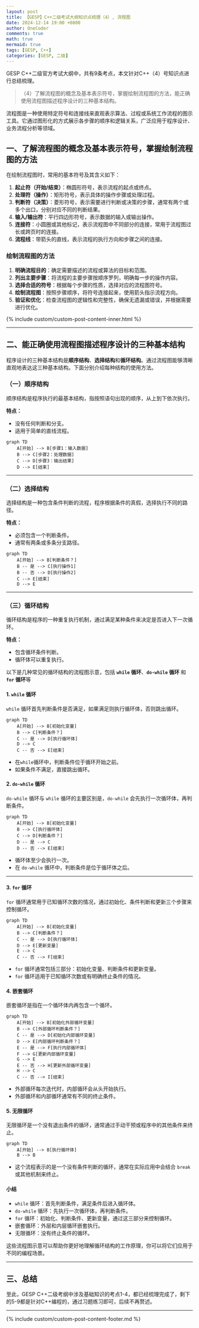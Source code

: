 ```yaml
---
layout: post
title: 【GESP】C++二级考试大纲知识点梳理（4）, 流程图
date: 2024-12-14 19:00 +0800
author: OneCoder
comments: true
math: true
mermaid: true
tags: [GESP, C++]
categories: [GESP, 二级]
---
```

GESP C++二级官方考试大纲中，共有9条考点，本文针对C++（4）号知识点进行总结梳理。
>（4）了解流程图的概念及基本表示符号，掌握绘制流程图的方法，能正确使用流程图描述程序设计的三种基本结构。

<!--more-->

流程图是一种使用特定符号和连接线来直观表示算法、过程或系统工作流程的图示工具。它通过图形化的方式展示各步骤的顺序和逻辑关系，广泛应用于程序设计、业务流程分析等领域。

## **一、了解流程图的概念及基本表示符号，掌握绘制流程图的方法**

在绘制流程图时，常用的基本符号及其含义如下：

1. **起止符（开始/结束）**：椭圆形符号，表示流程的起点或终点。
2. **处理符（操作）**：矩形符号，表示具体的操作步骤或处理过程。
3. **判断符（决策）**：菱形符号，表示需要进行判断或决策的步骤，通常有两个或多个出口，分别对应不同的判断结果。
4. **输入/输出符**：平行四边形符号，表示数据的输入或输出操作。
5. **连接符**：小圆圈或其他标记，表示流程图中不同部分的连接，常用于流程图过长或跨页时的连接。
6. **流程线**：带箭头的直线，表示流程的执行方向和步骤之间的连接。

### 绘制流程图的方法

1. **明确流程目的**：确定需要描述的流程或算法的目标和范围。
2. **列出主要步骤**：将流程的主要步骤按顺序罗列，明确每一步的操作内容。
3. **选择合适的符号**：根据每个步骤的性质，选择对应的流程图符号。
4. **绘制流程图**：按照步骤顺序，将符号连接起来，使用箭头指示流程方向。
5. **验证和优化**：检查流程图的逻辑性和完整性，确保无遗漏或错误，并根据需要进行优化。

{% include custom/custom-post-content-inner.html %}

---

## **二、能正确使用流程图描述程序设计的三种基本结构**

程序设计的三种基本结构是**顺序结构**、**选择结构**和**循环结构**。通过流程图能够清晰直观地表达这三种基本结构。下面分别介绍每种结构的使用方法。

### **（一）顺序结构**

顺序结构是程序执行的最基本结构，指按照语句出现的顺序，从上到下依次执行。

**特点：**

- 没有任何判断和分支。
- 适用于简单的直线流程。

```mermaid
graph TD
    A[开始] --> B[步骤1：输入数据]
    B --> C[步骤2：处理数据]
    C --> D[步骤3：输出结果]
    D --> E[结束]
```

---

### **（二）选择结构**

选择结构是一种包含条件判断的流程，程序根据条件的真假，选择执行不同的路径。

**特点：**

- 必须包含一个判断条件。
- 通常有两条或多条分支路径。

```mermaid
graph TD
    A[开始] --> B[判断条件？]
    B -- 是 --> C[执行操作1]
    B -- 否 --> D[执行操作2]
    C --> E[结束]
    D --> E
```

---

### **（三）循环结构**

循环结构是程序的一种重复执行机制，通过满足某种条件来决定是否进入下一次循环。

**特点：**

- 包含循环条件判断。
- 循环体可以重复执行。

以下是几种常见的循环结构的流程图示意，包括 **`while` 循环**、**`do-while` 循环** 和 **`for` 循环**等

#### 1. **`while` 循环**

`while` 循环首先判断条件是否满足，如果满足则执行循环体，否则跳出循环。

```mermaid
graph TD
    A[开始] --> B[初始化变量]
    B --> C[判断条件？]
    C -- 是 --> D[执行循环体]
    D --> C
    C -- 否 --> E[结束]
```

- 在`while`循环中，判断条件位于循环开始之前。
- 如果条件不满足，直接跳出循环。

#### 2. **`do-while` 循环**

`do-while` 循环与 `while` 循环的主要区别是，`do-while` 会先执行一次循环体，再判断条件。

```mermaid
graph TD
    A[开始] --> B[初始化变量]
    B --> C[执行循环体]
    C --> D[判断条件？]
    D -- 是 --> C
    D -- 否 --> E[结束]
```

- 循环体至少会执行一次。
- 在 `do-while` 循环中，判断条件是位于循环体之后。

---

#### 3. **`for` 循环**

`for` 循环通常用于已知循环次数的情况，通过初始化、条件判断和更新三个步骤来控制循环。

```mermaid
graph TD
    A[开始] --> B[初始化变量]
    B --> C[判断条件？]
    C -- 是 --> D[执行循环体]
    D --> E[更新变量]
    E --> C
    C -- 否 --> F[结束]
```

- `for` 循环通常包括三部分：初始化变量、判断条件和更新变量。
- `for` 循环适用于已知循环次数或有明确终止条件的情况。

#### 4. **嵌套循环**

嵌套循环是指在一个循环体内再包含一个循环。

```mermaid
graph TD
    A[开始] --> B[初始化外部循环变量]
    B --> C[外部循环判断条件？]
    C -- 是 --> D[初始化内部循环变量]
    D --> E[内部循环判断条件？]
    E -- 是 --> F[执行内部循环体]
    F --> G[更新内部循环变量]
    G --> E
    E -- 否 --> H[更新外部循环变量]
    H --> C
    C -- 否 --> I[结束]
```

- 外部循环每次迭代时，内部循环会从头开始执行。
- 外部循环和内部循环通常有不同的终止条件。

#### 5. **无限循环**

无限循环是一个没有退出条件的循环，通常通过手动干预或程序中的其他条件来终止。

```mermaid
graph TD
    A[开始] --> B[执行循环体]
    B --> B
```

- 这个流程表示的是一个没有条件判断的循环，通常在实际应用中会结合 `break` 或其他机制来终止。

#### 小结

- `while` 循环：首先判断条件，满足条件后进入循环体。
- `do-while` 循环：先执行一次循环体，再判断条件。
- `for` 循环：初始化、判断条件、更新变量，通过这三部分来控制循环。
- 嵌套循环：外层和内层循环嵌套执行。
- 无限循环：没有终止条件的循环。

这些流程图示意可以帮助你更好地理解循环结构的工作原理，你可以将它们应用于不同的编程场景。

---

## **三、总结**

至此，GESP C++二级考纲中涉及基础知识的考点1-4，都已经梳理完成了，剩下的5-9都是针对C++编程的，通过习题练习即可，后续不再赘述。

---
{% include custom/custom-post-content-footer.md %}
